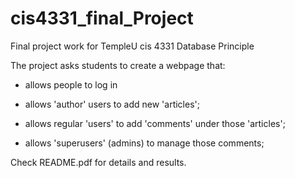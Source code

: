 # cis4331_final_Project
Final project work for TempleU cis 4331 Database Principle

The project asks students to create a webpage that:

- allows people to log in

- allows 'author' users to add new 'articles';
- allows regular 'users' to add 'comments' under those 'articles';
- allows 'superusers' (admins) to manage those comments;


Check README.pdf for details and results.
